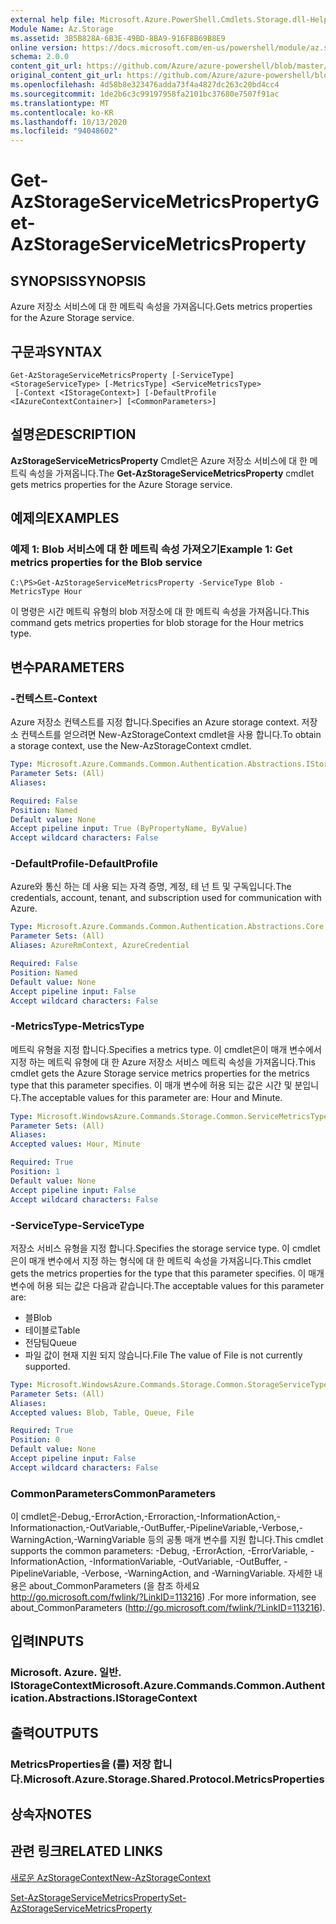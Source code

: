 ```yaml
---
external help file: Microsoft.Azure.PowerShell.Cmdlets.Storage.dll-Help.xml
Module Name: Az.Storage
ms.assetid: 3B5B828A-6B3E-49BD-8BA9-916F8B69B8E9
online version: https://docs.microsoft.com/en-us/powershell/module/az.storage/get-azstorageservicemetricsproperty
schema: 2.0.0
content_git_url: https://github.com/Azure/azure-powershell/blob/master/src/Storage/Storage.Management/help/Get-AzStorageServiceMetricsProperty.md
original_content_git_url: https://github.com/Azure/azure-powershell/blob/master/src/Storage/Storage.Management/help/Get-AzStorageServiceMetricsProperty.md
ms.openlocfilehash: 4d58b8e323476adda73f4a4827dc263c20bd4cc4
ms.sourcegitcommit: 1de2b6c3c99197958fa2101bc37680e7507f91ac
ms.translationtype: MT
ms.contentlocale: ko-KR
ms.lasthandoff: 10/13/2020
ms.locfileid: "94048602"
---
```

# <span data-ttu-id="c415a-101">Get-AzStorageServiceMetricsProperty</span><span class="sxs-lookup"><span data-stu-id="c415a-101">Get-AzStorageServiceMetricsProperty</span></span>

## <span data-ttu-id="c415a-102">SYNOPSIS</span><span class="sxs-lookup"><span data-stu-id="c415a-102">SYNOPSIS</span></span>
<span data-ttu-id="c415a-103">Azure 저장소 서비스에 대 한 메트릭 속성을 가져옵니다.</span><span class="sxs-lookup"><span data-stu-id="c415a-103">Gets metrics properties for the Azure Storage service.</span></span>

## <span data-ttu-id="c415a-104">구문과</span><span class="sxs-lookup"><span data-stu-id="c415a-104">SYNTAX</span></span>

```
Get-AzStorageServiceMetricsProperty [-ServiceType] <StorageServiceType> [-MetricsType] <ServiceMetricsType>
 [-Context <IStorageContext>] [-DefaultProfile <IAzureContextContainer>] [<CommonParameters>]
```

## <span data-ttu-id="c415a-105">설명은</span><span class="sxs-lookup"><span data-stu-id="c415a-105">DESCRIPTION</span></span>
<span data-ttu-id="c415a-106">**AzStorageServiceMetricsProperty** Cmdlet은 Azure 저장소 서비스에 대 한 메트릭 속성을 가져옵니다.</span><span class="sxs-lookup"><span data-stu-id="c415a-106">The **Get-AzStorageServiceMetricsProperty** cmdlet gets metrics properties for the Azure Storage service.</span></span>

## <span data-ttu-id="c415a-107">예제의</span><span class="sxs-lookup"><span data-stu-id="c415a-107">EXAMPLES</span></span>

### <span data-ttu-id="c415a-108">예제 1: Blob 서비스에 대 한 메트릭 속성 가져오기</span><span class="sxs-lookup"><span data-stu-id="c415a-108">Example 1: Get metrics properties for the Blob service</span></span>
```
C:\PS>Get-AzStorageServiceMetricsProperty -ServiceType Blob -MetricsType Hour
```

<span data-ttu-id="c415a-109">이 명령은 시간 메트릭 유형의 blob 저장소에 대 한 메트릭 속성을 가져옵니다.</span><span class="sxs-lookup"><span data-stu-id="c415a-109">This command gets metrics properties for blob storage for the Hour metrics type.</span></span>

## <span data-ttu-id="c415a-110">변수</span><span class="sxs-lookup"><span data-stu-id="c415a-110">PARAMETERS</span></span>

### <span data-ttu-id="c415a-111">-컨텍스트</span><span class="sxs-lookup"><span data-stu-id="c415a-111">-Context</span></span>
<span data-ttu-id="c415a-112">Azure 저장소 컨텍스트를 지정 합니다.</span><span class="sxs-lookup"><span data-stu-id="c415a-112">Specifies an Azure storage context.</span></span>
<span data-ttu-id="c415a-113">저장소 컨텍스트를 얻으려면 New-AzStorageContext cmdlet을 사용 합니다.</span><span class="sxs-lookup"><span data-stu-id="c415a-113">To obtain a storage context, use the New-AzStorageContext cmdlet.</span></span>

```yaml
Type: Microsoft.Azure.Commands.Common.Authentication.Abstractions.IStorageContext
Parameter Sets: (All)
Aliases:

Required: False
Position: Named
Default value: None
Accept pipeline input: True (ByPropertyName, ByValue)
Accept wildcard characters: False
```

### <span data-ttu-id="c415a-114">-DefaultProfile</span><span class="sxs-lookup"><span data-stu-id="c415a-114">-DefaultProfile</span></span>
<span data-ttu-id="c415a-115">Azure와 통신 하는 데 사용 되는 자격 증명, 계정, 테 넌 트 및 구독입니다.</span><span class="sxs-lookup"><span data-stu-id="c415a-115">The credentials, account, tenant, and subscription used for communication with Azure.</span></span>

```yaml
Type: Microsoft.Azure.Commands.Common.Authentication.Abstractions.Core.IAzureContextContainer
Parameter Sets: (All)
Aliases: AzureRmContext, AzureCredential

Required: False
Position: Named
Default value: None
Accept pipeline input: False
Accept wildcard characters: False
```

### <span data-ttu-id="c415a-116">-MetricsType</span><span class="sxs-lookup"><span data-stu-id="c415a-116">-MetricsType</span></span>
<span data-ttu-id="c415a-117">메트릭 유형을 지정 합니다.</span><span class="sxs-lookup"><span data-stu-id="c415a-117">Specifies a metrics type.</span></span>
<span data-ttu-id="c415a-118">이 cmdlet은이 매개 변수에서 지정 하는 메트릭 유형에 대 한 Azure 저장소 서비스 메트릭 속성을 가져옵니다.</span><span class="sxs-lookup"><span data-stu-id="c415a-118">This cmdlet gets the Azure Storage service metrics properties for the metrics type that this parameter specifies.</span></span>
<span data-ttu-id="c415a-119">이 매개 변수에 허용 되는 값은 시간 및 분입니다.</span><span class="sxs-lookup"><span data-stu-id="c415a-119">The acceptable values for this parameter are: Hour and Minute.</span></span>

```yaml
Type: Microsoft.WindowsAzure.Commands.Storage.Common.ServiceMetricsType
Parameter Sets: (All)
Aliases:
Accepted values: Hour, Minute

Required: True
Position: 1
Default value: None
Accept pipeline input: False
Accept wildcard characters: False
```

### <span data-ttu-id="c415a-120">-ServiceType</span><span class="sxs-lookup"><span data-stu-id="c415a-120">-ServiceType</span></span>
<span data-ttu-id="c415a-121">저장소 서비스 유형을 지정 합니다.</span><span class="sxs-lookup"><span data-stu-id="c415a-121">Specifies the storage service type.</span></span>
<span data-ttu-id="c415a-122">이 cmdlet은이 매개 변수에서 지정 하는 형식에 대 한 메트릭 속성을 가져옵니다.</span><span class="sxs-lookup"><span data-stu-id="c415a-122">This cmdlet gets the metrics properties for the type that this parameter specifies.</span></span>
<span data-ttu-id="c415a-123">이 매개 변수에 허용 되는 값은 다음과 같습니다.</span><span class="sxs-lookup"><span data-stu-id="c415a-123">The acceptable values for this parameter are:</span></span>
- <span data-ttu-id="c415a-124">블</span><span class="sxs-lookup"><span data-stu-id="c415a-124">Blob</span></span> 
- <span data-ttu-id="c415a-125">테이블로</span><span class="sxs-lookup"><span data-stu-id="c415a-125">Table</span></span>
- <span data-ttu-id="c415a-126">전담팀</span><span class="sxs-lookup"><span data-stu-id="c415a-126">Queue</span></span>
- <span data-ttu-id="c415a-127">파일 값이 현재 지원 되지 않습니다.</span><span class="sxs-lookup"><span data-stu-id="c415a-127">File The value of File is not currently supported.</span></span>

```yaml
Type: Microsoft.WindowsAzure.Commands.Storage.Common.StorageServiceType
Parameter Sets: (All)
Aliases:
Accepted values: Blob, Table, Queue, File

Required: True
Position: 0
Default value: None
Accept pipeline input: False
Accept wildcard characters: False
```

### <span data-ttu-id="c415a-128">CommonParameters</span><span class="sxs-lookup"><span data-stu-id="c415a-128">CommonParameters</span></span>
<span data-ttu-id="c415a-129">이 cmdlet은-Debug,-ErrorAction,-Erroraction,-InformationAction,-Informationaction,-OutVariable,-OutBuffer,-PipelineVariable,-Verbose,-WarningAction,-WarningVariable 등의 공통 매개 변수를 지원 합니다.</span><span class="sxs-lookup"><span data-stu-id="c415a-129">This cmdlet supports the common parameters: -Debug, -ErrorAction, -ErrorVariable, -InformationAction, -InformationVariable, -OutVariable, -OutBuffer, -PipelineVariable, -Verbose, -WarningAction, and -WarningVariable.</span></span> <span data-ttu-id="c415a-130">자세한 내용은 about_CommonParameters (을 참조 하세요 http://go.microsoft.com/fwlink/?LinkID=113216) .</span><span class="sxs-lookup"><span data-stu-id="c415a-130">For more information, see about_CommonParameters (http://go.microsoft.com/fwlink/?LinkID=113216).</span></span>

## <span data-ttu-id="c415a-131">입력</span><span class="sxs-lookup"><span data-stu-id="c415a-131">INPUTS</span></span>

### <span data-ttu-id="c415a-132">Microsoft. Azure. 일반. IStorageContext</span><span class="sxs-lookup"><span data-stu-id="c415a-132">Microsoft.Azure.Commands.Common.Authentication.Abstractions.IStorageContext</span></span>

## <span data-ttu-id="c415a-133">출력</span><span class="sxs-lookup"><span data-stu-id="c415a-133">OUTPUTS</span></span>

### <span data-ttu-id="c415a-134">MetricsProperties을 (를) 저장 합니다.</span><span class="sxs-lookup"><span data-stu-id="c415a-134">Microsoft.Azure.Storage.Shared.Protocol.MetricsProperties</span></span>

## <span data-ttu-id="c415a-135">상속자</span><span class="sxs-lookup"><span data-stu-id="c415a-135">NOTES</span></span>

## <span data-ttu-id="c415a-136">관련 링크</span><span class="sxs-lookup"><span data-stu-id="c415a-136">RELATED LINKS</span></span>

[<span data-ttu-id="c415a-137">새로운 AzStorageContext</span><span class="sxs-lookup"><span data-stu-id="c415a-137">New-AzStorageContext</span></span>](./New-AzStorageContext.md)

[<span data-ttu-id="c415a-138">Set-AzStorageServiceMetricsProperty</span><span class="sxs-lookup"><span data-stu-id="c415a-138">Set-AzStorageServiceMetricsProperty</span></span>](./Set-AzStorageServiceMetricsProperty.md)


